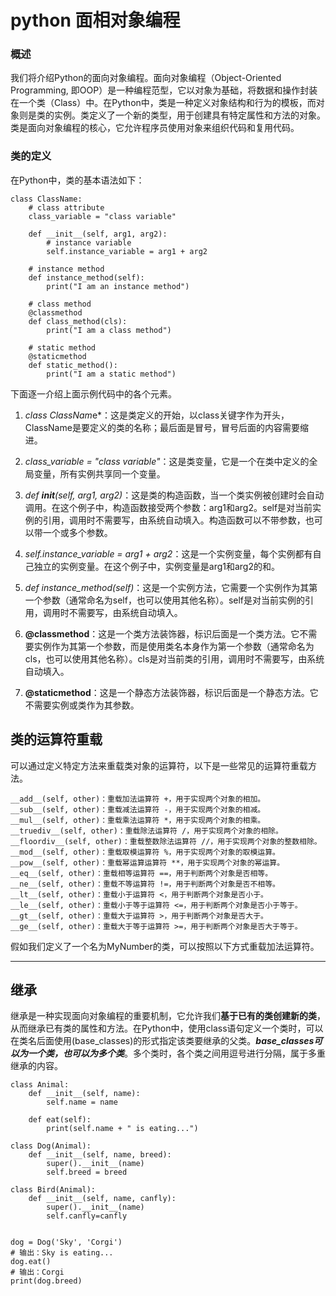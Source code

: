 # python 面相对象编程

### 概述
我们将介绍Python的面向对象编程。面向对象编程（Object-Oriented Programming, 即OOP）是一种编程范型，它以对象为基础，将数据和操作封装在一个类（Class）中。在Python中，类是一种定义对象结构和行为的模板，而对象则是类的实例。类定义了一个新的类型，用于创建具有特定属性和方法的对象。类是面向对象编程的核心，它允许程序员使用对象来组织代码和复用代码。

### 类的定义
在Python中，类的基本语法如下：
``` {.line-numbers}
class ClassName:
    # class attribute
    class_variable = "class variable"
 
    def __init__(self, arg1, arg2):
        # instance variable
        self.instance_variable = arg1 + arg2
 
    # instance method
    def instance_method(self):
        print("I am an instance method")
 
    # class method
    @classmethod
    def class_method(cls):
        print("I am a class method")
 
    # static method
    @staticmethod
    def static_method():
        print("I am a static method")
```
下面逐一介绍上面示例代码中的各个元素。
    
1. *class ClassNam*e*：这是类定义的开始，以class关键字作为开头，ClassName是要定义的类的名称；最后面是冒号，冒号后面的内容需要缩进。

2. *class_variable = "class variable"*：这是类变量，它是一个在类中定义的全局变量，所有实例共享同一个变量。

3. *def __init__(self, arg1, arg2)*：这是类的构造函数，当一个类实例被创建时会自动调用。在这个例子中，构造函数接受两个参数：arg1和arg2。self是对当前实例的引用，调用时不需要写，由系统自动填入。构造函数可以不带参数，也可以带一个或多个参数。

3. *self.instance_variable = arg1 + arg2*：这是一个实例变量，每个实例都有自己独立的实例变量。在这个例子中，实例变量是arg1和arg2的和。

3. *def instance_method(self)*：这是一个实例方法，它需要一个实例作为其第一个参数（通常命名为self，也可以使用其他名称）。self是对当前实例的引用，调用时不需要写，由系统自动填入。

4. **@classmethod**：这是一个类方法装饰器，标识后面是一个类方法。它不需要实例作为其第一个参数，而是使用类名本身作为第一个参数（通常命名为cls，也可以使用其他名称）。cls是对当前类的引用，调用时不需要写，由系统自动填入。

5. **@staticmethod**：这是一个静态方法装饰器，标识后面是一个静态方法。它不需要实例或类作为其参数。


## 类的运算符重载
可以通过定义特定方法来重载类对象的运算符，以下是一些常见的运算符重载方法。
```{.line-numbers}
__add__(self, other)：重载加法运算符 +，用于实现两个对象的相加。
__sub__(self, other)：重载减法运算符 -，用于实现两个对象的相减。
__mul__(self, other)：重载乘法运算符 *，用于实现两个对象的相乘。
__truediv__(self, other)：重载除法运算符 /，用于实现两个对象的相除。
__floordiv__(self, other)：重载整数除法运算符 //，用于实现两个对象的整数相除。
__mod__(self, other)：重载取模运算符 %，用于实现两个对象的取模运算。
__pow__(self, other)：重载幂运算运算符 **，用于实现两个对象的幂运算。
__eq__(self, other)：重载相等运算符 ==，用于判断两个对象是否相等。
__ne__(self, other)：重载不等运算符 !=，用于判断两个对象是否不相等。
__lt__(self, other)：重载小于运算符 <，用于判断两个对象是否小于。
__le__(self, other)：重载小于等于运算符 <=，用于判断两个对象是否小于等于。
__gt__(self, other)：重载大于运算符 >，用于判断两个对象是否大于。
__ge__(self, other)：重载大于等于运算符 >=，用于判断两个对象是否大于等于。
```
假如我们定义了一个名为MyNumber的类，可以按照以下方式重载加法运算符。

***

## 继承
继承是一种实现面向对象编程的重要机制，它允许我们**基于已有的类创建新的类**，从而继承已有类的属性和方法。在Python中，使用class语句定义一个类时，可以在类名后面使用(base_classes)的形式指定该类要继承的父类。__*base_classes可以为一个类，也可以为多个类*__。多个类时，各个类之间用逗号进行分隔，属于多重继承的内容。
```{.line-numbers}
class Animal:
    def __init__(self, name):
        self.name = name
 
    def eat(self):
        print(self.name + " is eating...")
 
class Dog(Animal):
    def __init__(self, name, breed):
        super().__init__(name)
        self.breed = breed

class Bird(Animal):
    def __init__(self, name, canfly):
        super().__init__(name)
        self.canfly=canfly

 
dog = Dog('Sky', 'Corgi')
# 输出：Sky is eating...
dog.eat()
# 输出：Corgi
print(dog.breed)
```
